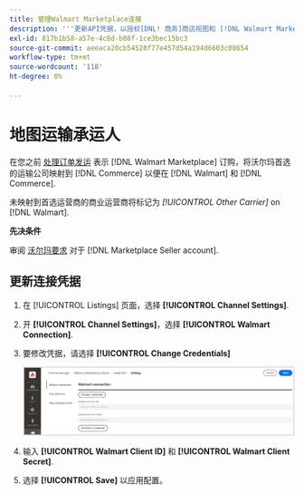 ```yaml
---
title: 管理Walmart Marketplace连接
description: '''更新API凭据，以授权[DNL! 商务]商店视图和 [!DNL Walmart Marketplace]. The connection is required to connect [!DNL Commerce] 产品清单，并同步库存、价格、订单和发运数据 [!DNL Commerce] 还有沃尔玛。'
exl-id: 817b1b58-a57e-4c8d-b08f-1ce3bec15bc3
source-git-commit: aeeaca20cb54528f77e457d54a194d6603c08654
workflow-type: tm+mt
source-wordcount: '118'
ht-degree: 0%

---
```


# 地图运输承运人

在您之前 [处理订单发运](process-orders.md#ship-an-order) 表示 [!DNL Walmart Marketplace] 订购，将沃尔玛首选的运输公司映射到 [!DNL Commerce] 以便在 [!DNL Walmart] 和 [!DNL Commerce].

未映射到首选运营商的商业运营商将标记为 *[!UICONTROL Other Carrier]* on [!DNL Walmart].

**先决条件**

审阅 [沃尔玛要求](walmart-requirements.md) 对于 [!DNL Marketplace Seller account].

## 更新连接凭据

1. 在 [!UICONTROL Listings] 页面，选择 **[!UICONTROL Channel Settings]**.

1. 开 **[!UICONTROL Channel Settings]**，选择 **[!UICONTROL Walmart Connection]**.

1. 要修改凭据，请选择 **[!UICONTROL Change Credentials]**

   ![更新Walmart API凭据以授权连接](assets/update-connection-credentials.png)

1. 输入 **[!UICONTROL Walmart Client ID]** 和 **[!UICONTROL Walmart Client Secret]**.

1. 选择 **[!UICONTROL Save]** 以应用配置。

